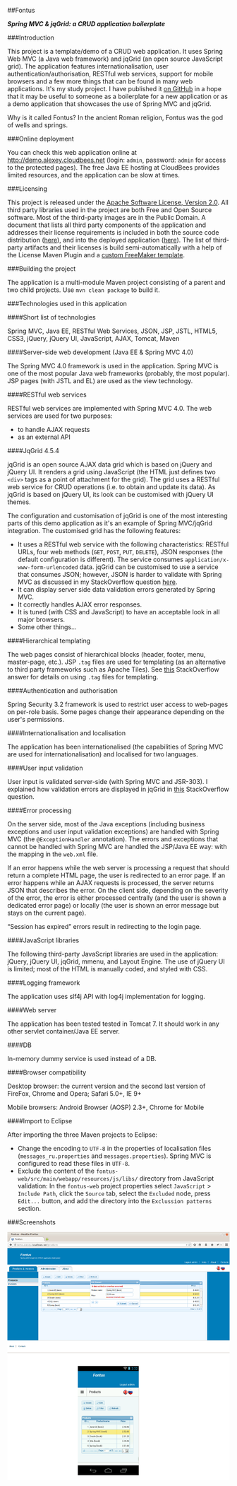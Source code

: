 ##Fontus

**_Spring MVC &amp; jqGrid: a CRUD application boilerplate_**

###Introduction

This project is a template/demo of a CRUD web application. It uses Spring Web MVC (a Java web framework) and jqGrid (an open source JavaScript grid). The application features internationalisation, user authentication/authorisation, RESTful web services, support for mobile browsers and a few more things that can be found in many web applications. It's my study project. I have published it [on GitHub](https://github.com/iexel/fontus) in a hope that it may be useful to someone as a boilerplate for a new application or as a demo application that showcases the use of Spring MVC and jqGrid.

Why is it called Fontus? In the ancient Roman religion, Fontus was the god of wells and springs.

###Online deployment

You can check this web application online at http://demo.alexey.cloudbees.net (login: `admin`, password: `admin` for access to the protected pages). The free Java EE hosting at CloudBees provides limited resources, and the application can be slow at times.

###Licensing

This project is released under the [Apache Software License, Version 2.0](https://github.com/iexel/fontus/blob/master/LICENSE). All third party libraries used in the project are both Free and Open Source software. Most of the third-party images are in the Public Domain. A document that lists all third party components of the application and addresses their license requirements is included in both the source code distribution ([here](https://github.com/iexel/fontus/blob/master/third-party-licenses.md)), and into the deployed application ([here](http://demo.alexey.cloudbees.net/credit)). The list of third-party artifacts and their licenses is build semi-automatically with a help of the License Maven Plugin and a [custom FreeMaker template](https://github.com/iexel/fontus/blob/master/license-maven-plugin-template.ftl).

###Building the project

The application is a multi-module Maven project consisting of a parent and two child projects. Use `mvn clean package` to build it.

###Technologies used in this application

####Short list of technologies

Spring MVC, Java EE, RESTful Web Services, JSON, JSP, JSTL, HTML5, CSS3, jQuery, jQuery UI, JavaScript, AJAX, Tomcat, Maven

####Server-side web development (Java EE & Spring MVC 4.0)

The Spring MVC 4.0 framework is used in the application. Spring MVC is one of the most popular Java web frameworks (probably, the most popular). JSP pages (with JSTL and EL) are used as the view technology.

####RESTful web services

RESTful web services are implemented with Spring MVC 4.0. The web services are used for two purposes:
- to handle AJAX requests
- as an external API

####JqGrid 4.5.4

jqGrid is an open source AJAX data grid which is based on jQuery and jQuery UI. It renders a grid using JavaScript (the HTML just defines two `<div>` tags as a point of attachment for the grid). The grid uses a RESTful web service  for CRUD operations (i.e. to obtain and update its data). As jqGrid is based on jQuery UI, its look can be customised with jQuery UI themes.

The configuration and customisation of jqGrid is one of the most interesting parts of this demo application as it's an example of Spring MVC/jqGrid integration. The customised grid has the following features:
- It uses a RESTful web service with the following characteristics: RESTful URLs, four web methods (`GET`, `POST`, `PUT`, `DELETE`), JSON responses (the default configuration is different). The service consumes  `application/x-www-form-urlencoded` data. jqGrid can be customised to use a service that consumes JSON; however, JSON is harder to validate with Spring MVC as discussed in my StackOverflow question [here](http://stackoverflow.com/q/21793584/2842067).
- It can display server side data validation errors generated by Spring MVC.
- It correctly handles AJAX error responses.
- It is tuned (with CSS and JavaScript) to have an acceptable look in all major browsers.
- Some other things...

####Hierarchical templating

The web pages consist of hierarchical blocks (header, footer, menu, master-page, etc.). JSP `.tag` files are used for templating (as an alternative to third party frameworks such as Apache Tiles). See [this](http://stackoverflow.com/a/3257426/2842067) StackOverflow answer for details on using `.tag` files for templating.

####Authentication and authorisation

Spring Security 3.2 framework is used to restrict user access to web-pages on per-role basis. Some pages change their appearance depending on the user's permissions.

####Internationalisation and localisation

The application has been internationalised (the capabilities of Spring MVC are used for internationalisation) and localised for two languages.

####User input validation

User input is validated server-side (with Spring MVC and JSR-303). I explained how validation errors are displayed in jqGrid in [this](http://stackoverflow.com/q/21808706/2842067) StackOverflow question.

####Error processing

On the server side, most of the Java exceptions (including business exceptions and user input validation exceptions) are handled with Spring MVC (the `@ExceptionHandler` annotation). The errors and exceptions that cannot be handled with Spring MVC are handled the JSP/Java EE way: with the mapping in the `web.xml` file.

If an error happens while the web server is processing a request that should return a complete HTML page, the user is redirected to an error page. If an error happens while an AJAX requests is processed, the server returns JSON that describes the error. On the client side, depending on the severity of the error, the error is either processed centrally (and the user is shown a dedicated error page) or locally (the user is shown an error message but stays on the current page).

“Session has expired” errors result in redirecting to the login page.

####JavaScript libraries

The following third-party JavaScript libraries are used in the application: jQuery, jQuery UI, jqGrid, mmenu, and Layout Engine. The use of jQuery UI is limited; most of the HTML is manually coded, and styled with CSS.

####Logging framework

The application uses slf4j API with log4j implementation for logging.

####Web server

The application has been tested tested in Tomcat 7. It should work in any other servlet container/Java EE server.

####DB

In-memory dummy service is used instead of a DB.

####Browser compatibility

Desktop browser: the current version and the second last version of FireFox, Chrome and Opera; Safari 5.0+, IE 9+

Mobile browsers: Android Browser (AOSP) 2.3+, Chrome for Mobile

####Import to Eclipse

After importing the three Maven projects to Eclipse:
 - Change the encoding to `UTF-8` in the properties of localisation files (`messages_ru.properties` and `messages.properties`). Spring MVC is configured to read these files in `UTF-8`.
 - Exclude the content of the `fontus-web/src/main/webapp/resources/js/libs/` directory from JavaScript validation: In the `fontus-web` project properties select `JavaScript` > `Include Path`, click the `Source` tab, select the `Excluded` node, press `Edit...` button, and add the directory into the `Exclussion patterns` section.

###Screenshots

![alt text](screenshot.png "Screenshot")
